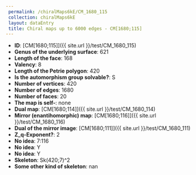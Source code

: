 ```yaml
--- 
 permalink: /chiralMaps6kE/CM_1680_115 
 collection: chiralMaps6kE
 layout: dataEntry
 title: Chiral maps up to 6000 edges - CM[1680;115]
---
```


- **ID**: [CM[1680;115]]({{ site.url }}/test/CM_1680_115)
- **Genus of the underlying surface**: 621
- **Length of the face**: 168
- **Valency**: 8
- **Length of the Petrie polygon**: 420
- **Is the automorphism group solvable?**: S
- **Number of vertices**: 420
- **Number of edges**: 1680
- **Number of faces**: 20
- **The map is self-**: none
- **Dual map**: [CM[1680;114]]({{ site.url }}/test/CM_1680_114)
- **Mirror (enantihomorphic) map**: [CM[1680;116]]({{ site.url }}/test/CM_1680_116)
- **Dual of the mirror image**: [CM[1680;111]]({{ site.url }}/test/CM_1680_111)
- **Z_q-Exponent?**: 2
- **No idea**:  7:116
- **No idea**: Y
- **No idea**: Y
- **Skeleton**: Sk(420;7)^2
- **Some other kind of skeleton**: nan
